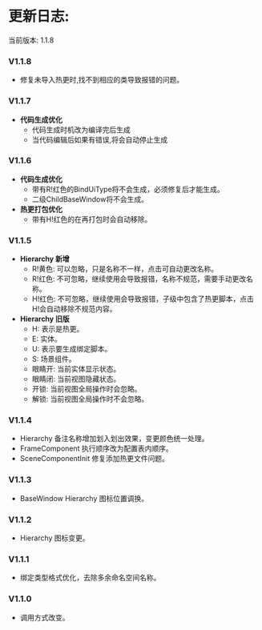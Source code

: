 # 更新日志:

当前版本: 1.1.8

### V1.1.8

- 修复未导入热更时,找不到相应的类导致报错的问题。

### V1.1.7

- **代码生成优化**
    - 代码生成时机改为编译完后生成
    - 当代码编辑后如果有错误,将会自动停止生成

### V1.1.6

- **代码生成优化**
    - 带有R!红色的BindUiType将不会生成，必须修复后才能生成。
    - 二级ChildBaseWindow将不会生成。
- **热更打包优化**
    - 带有H!红色的在再打包时会自动移除。

### V1.1.5

- **Hierarchy 新增**
    - R!黄色: 可以忽略，只是名称不一样，点击可自动更改名称。
    - R!红色: 不可忽略，继续使用会导致报错，名称不规范，需要手动更改名称。
    - H!红色: 不可忽略，继续使用会导致报错，子级中包含了热更脚本，点击H!会自动移除不规范内容。
- **Hierarchy 旧版**
    - H: 表示是热更。
    - E: 实体。
    - U: 表示要生成绑定脚本。
    - S: 场景组件。
    - 眼睛开: 当前实体显示状态。
    - 眼睛闭: 当前视图隐藏状态。
    - 开锁: 当前视图全局操作时会忽略。
    - 解锁: 当前视图全局操作时不会忽略。

### V1.1.4

- Hierarchy 备注名称增加划入划出效果，变更颜色统一处理。
- FrameComponent 执行顺序改为配置表内顺序。
- SceneComponentInit 修复添加热更文件问题。

### V1.1.3

- BaseWindow Hierarchy 图标位置调换。

### V1.1.2

- Hierarchy 图标变更。

### V1.1.1

- 绑定类型格式优化，去除多余命名空间名称。

### V1.1.0

- 调用方式改变。
